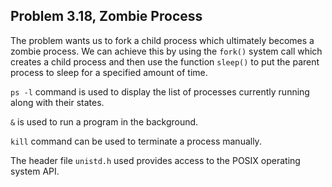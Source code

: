 ## Problem 3.18, Zombie Process

The problem wants us to fork a child process which ultimately becomes a zombie process. 
We can achieve this by using the `fork()` system call which creates a child process and then use the function `sleep()` to put the parent process to sleep for a specified amount of time. 

`ps -l` command is used to display the list of processes currently running along with their states.

`&` is used to run a program in the background.

`kill` command can be used to terminate a process manually.

The header file `unistd.h` used provides access to the POSIX operating system API.

